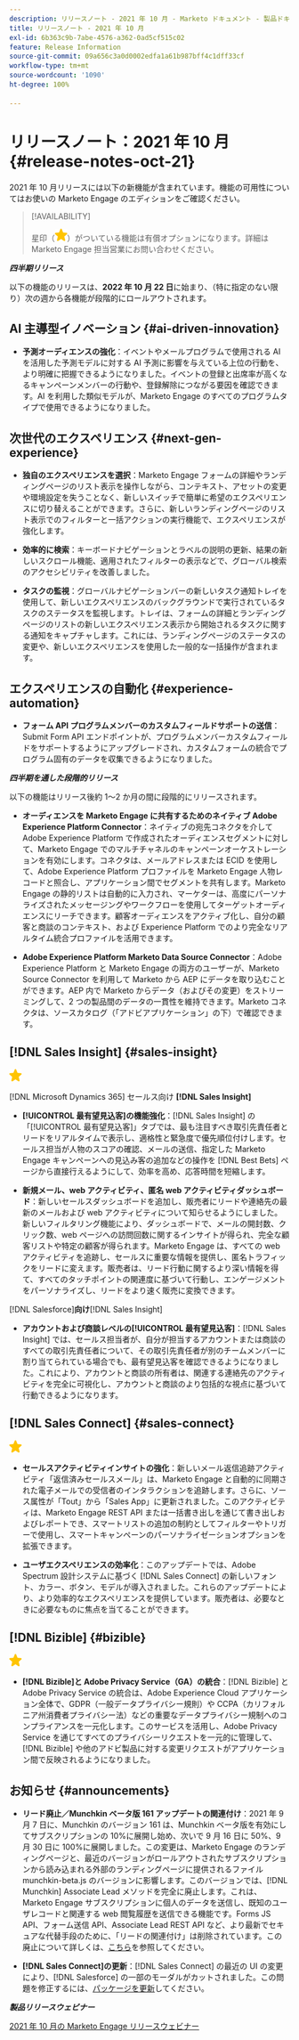 ```yaml
---
description: リリースノート - 2021 年 10 月 - Marketo ドキュメント - 製品ドキュメント
title: リリースノート - 2021 年 10 月
exl-id: 6b363c9b-7abe-4576-a362-0ad5cf515c02
feature: Release Information
source-git-commit: 09a656c3a0d0002edfa1a61b987bff4c1dff33cf
workflow-type: tm+mt
source-wordcount: '1090'
ht-degree: 100%

---
```


# リリースノート：2021 年 10 月 {#release-notes-oct-21}

2021 年 10 月リリースには以下の新機能が含まれています。機能の可用性についてはお使いの Marketo Engage のエディションをご確認ください。

>[!AVAILABILITY]
>
>星印（![](assets/yellow-star.png)）がついている機能は有償オプションになります。詳細は Marketo Engage 担当営業にお問い合わせください。

**_四半期リリース_**

以下の機能のリリースは、**2022 年 10 月 22 日**&#x200B;に始まり、（特に指定のない限り）次の週から各機能が段階的にロールアウトされます。

## AI 主導型イノベーション {#ai-driven-innovation}

* **予測オーディエンスの強化**：イベントやメールプログラムで使用される AI を活用した予測モデルに対する AI 予測に影響を与えている上位の行動を、より明確に把握できるようになりました。イベントの登録と出席率が高くなるキャンペーンメンバーの行動や、登録解除につながる要因を確認できます。AI を利用した類似モデルが、Marketo Engage のすべてのプログラムタイプで使用できるようになりました。

## 次世代のエクスペリエンス {#next-gen-experience}

* **独自のエクスペリエンスを選択**：Marketo Engage フォームの詳細やランディングページのリスト表示を操作しながら、コンテキスト、アセットの変更や環境設定を失うことなく、新しいスイッチで簡単に希望のエクスペリエンスに切り替えることができます。さらに、新しいランディングページのリスト表示でのフィルターと一括アクションの実行機能で、エクスペリエンスが強化します。

* **効率的に検索**：キーボードナビゲーションとラベルの説明の更新、結果の新しいスクロール機能、適用されたフィルターの表示などで、グローバル検索のアクセシビリティを改善しました。

* **タスクの監視**：グローバルナビゲーションバーの新しいタスク通知トレイを使用して、新しいエクスペリエンスのバックグラウンドで実行されているタスクのステータスを監視します。トレイは、フォームの詳細とランディングページのリストの新しいエクスペリエンス表示から開始されるタスクに関する通知をキャプチャします。これには、ランディングページのステータスの変更や、新しいエクスペリエンスを使用した一般的な一括操作が含まれます。

## エクスペリエンスの自動化 {#experience-automation}

* **フォーム API プログラムメンバーのカスタムフィールドサポートの送信**：Submit Form API エンドポイントが、プログラムメンバーカスタムフィールドをサポートするようにアップグレードされ、カスタムフォームの統合でプログラム固有のデータを収集できるようになりました。

**_四半期を通した段階的リリース_**

以下の機能はリリース後約 1～2 か月の間に段階的にリリースされます。

* **オーディエンスを Marketo Engage に共有するためのネイティブ Adobe Experience Platform Connector**：ネイティブの宛先コネクタを介して Adobe Experience Platform で作成されたオーディエンスセグメントに対して、Marketo Engage でのマルチチャネルのキャンペーンオーケストレーションを有効にします。コネクタは、メールアドレスまたは ECID を使用して、Adobe Experience Platform プロファイルを Marketo Engage 人物レコードと照合し、アプリケーション間でセグメントを共有します。Marketo Engage の静的リストは自動的に入力され、マーケターは、高度にパーソナライズされたメッセージングやワークフローを使用してターゲットオーディエンスにリーチできます。顧客オーディエンスをアクティブ化し、自分の顧客と商談のコンテキスト、および Experience Platform でのより完全なリアルタイム統合プロファイルを活用できます。

* **Adobe Experience Platform Marketo Data Source Connector**：Adobe Experience Platform と Marketo Engage の両方のユーザーが、Marketo Source Connector を利用して Marketo から AEP にデータを取り込むことができます。AEP 内で Marketo からデータ（およびその変更）をストリーミングして、2 つの製品間のデータの一貫性を維持できます。Marketo コネクタは、ソースカタログ（「アドビアプリケーション」の下）で確認できます。

## [!DNL Sales Insight] {#sales-insight}

![（星印）](assets/yellow-star.png)

[!DNL Microsoft Dynamics 365] セールス向け **[!DNL Sales Insight]**

* **[!UICONTROL 最有望見込客]の機能強化**：[!DNL Sales Insight] の「[!UICONTROL 最有望見込客]」タブでは、最も注目すべき取引先責任者とリードをリアルタイムで表示し、適格性と緊急度で優先順位付けします。セールス担当が人物のスコアの確認、メールの送信、指定した Marketo Engage キャンペーンへの見込み客の追加などの操作を [!DNL Best Bets] ページから直接行えるようにして、効率を高め、応答時間を短縮します。

* **新規メール、web アクティビティ、匿名 web アクティビティダッシュボード**：新しいセールスダッシュボードを追加し、販売者にリードや連絡先の最新のメールおよび web アクティビティについて知らせるようにしました。新しいフィルタリング機能により、ダッシュボードで、メールの開封数、クリック数、web ページへの訪問回数に関するインサイトが得られ、完全な顧客リストや特定の顧客が得られます。Marketo Engage は、すべての web アクティビティを追跡し、セールスに重要な情報を提供し、匿名トラフィックをリードに変えます。販売者は、リード行動に関するより深い情報を得て、すべてのタッチポイントの関連度に基づいて行動し、エンゲージメントをパーソナライズし、リードをより速く販売に変換できます。

[!DNL Salesforce]**向け**[!DNL Sales Insight]

* **アカウントおよび商談レベルの[!UICONTROL 最有望見込客]**：[!DNL Sales Insight] では、セールス担当者が、自分が担当するアカウントまたは商談のすべての取引先責任者について、その取引先責任者が別のチームメンバーに割り当てられている場合でも、最有望見込客を確認できるようになりました。これにより、アカウントと商談の所有者は、関連する連絡先のアクティビティを完全に可視化し、アカウントと商談のより包括的な視点に基づいて行動できるようになります。

## [!DNL Sales Connect] {#sales-connect}

![（星印）](assets/yellow-star.png)

* **セールスアクティビティインサイトの強化**：新しいメール返信追跡アクティビティ「返信済みセールスメール」は、Marketo Engage と自動的に同期された電子メールでの受信者のインタラクションを追跡します。さらに、ソース属性が「Tout」から「Sales App」に更新されました。このアクティビティは、Marketo Engage REST API または一括書き出しを通じて書き出しおよびレポートでき、スマートリストの追加の制約としてフィルターやトリガーで使用し、スマートキャンペーンのパーソナライゼーションオプションを拡張できます。

* **ユーザエクスペリエンスの効率化**：このアップデートでは、Adobe Spectrum 設計システムに基づく [!DNL Sales Connect] の新しいフォント、カラー、ボタン、モデルが導入されました。これらのアップデートにより、より効率的なエクスペリエンスを提供しています。販売者は、必要なときに必要なものに焦点を当てることができます。

## [!DNL Bizible] {#bizible}

![](assets/yellow-star.png)

* **[!DNL Bizible]と Adobe Privacy Service（GA）の統合**：[!DNL Bizible] と Adobe Privacy Service の統合は、Adobe Experience Cloud アプリケーション全体で、GDPR（一般データプライバシー規則）や CCPA（カリフォルニア州消費者プライバシー法）などの重要なデータプライバシー規制へのコンプライアンスを一元化します。このサービスを活用し、Adobe Privacy Service を通じてすべてのプライバシーリクエストを一元的に管理して、[!DNL Bizible] や他のアドビ製品に対する変更リクエストがアプリケーション間で反映されるようになりました。

## お知らせ {#announcements}

* **リード廃止／Munchkin ベータ版 161 アップデートの関連付け**：2021 年 9 月 7 日に、Munchkin のバージョン 161 は、Munchkin ベータ版を有効にしてサブスクリプションの 10%に展開し始め、次いで 9 月 16 日に 50%、9 月 30 日に 100%に展開しました。この変更は、Marketo Engage のランディングページと、最近のバージョンがロールアウトされたサブスクリプションから読み込まれる外部のランディングページに提供されるファイル munchkin-beta.js のバージョンに影響します。このバージョンでは、[!DNL Munchkin] Associate Lead メソッドを完全に廃止します。これは、Marketo Engage サブスクリプションに個人のデータを送信し、既知のユーザレコードと関連する web 閲覧履歴を送信できる機能です。Forms JS API、フォーム送信 API、Associate Lead REST API など、より最新でセキュアな代替手段のために、「リードの関連付け」は削除されています。この廃止について詳しくは、[こちら](https://developers.marketo.com/blog/deprecation-of-munchkin-associate-lead-method/)を参照してください。

* **[!DNL Sales Connect]の更新**：[!DNL Sales Connect] の最近の UI の変更により、[!DNL Salesforce] の一部のモーダルがカットされました。この問題を修正するには、[パッケージを更新](/help/marketo/product-docs/marketo-sales-connect/crm/salesforce-customization/sales-connect-customizations-for-crm.md)してください。

**_製品リリースウェビナー_**

[2021 年 10 月の Marketo Engage リリースウェビナー](https://engage.marketo.com/October_Release_Webinar_On-Demand.html)
